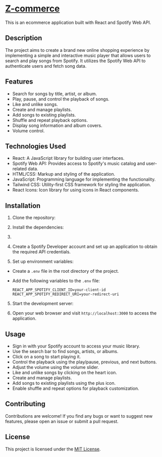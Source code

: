 # [Z-commerce](https://zcommerce-silk.vercel.app/)

This is an ecommerce application built with React and Spotify Web API.

## Description

The project aims to create a brand new online shopping experience by implementing a simple and interactive music player that allows users to search and play songs from Spotify. It utilizes the Spotify Web API to authenticate users and fetch song data.

## Features

- Search for songs by title, artist, or album.
- Play, pause, and control the playback of songs.
- Like and unlike songs.
- Create and manage playlists.
- Add songs to existing playlists.
- Shuffle and repeat playback options.
- Display song information and album covers.
- Volume control.

## Technologies Used

- React: A JavaScript library for building user interfaces.
- Spotify Web API: Provides access to Spotify's music catalog and user-related data.
- HTML/CSS: Markup and styling of the application.
- JavaScript: Programming language for implementing the functionality.
- Tailwind CSS: Utility-first CSS framework for styling the application.
- React Icons: Icon library for using icons in React components.

## Installation

1. Clone the repository:

2. Install the dependencies:
3. 
4. Create a Spotify Developer account and set up an application to obtain the required API credentials.

5. Set up environment variables:

- Create a `.env` file in the root directory of the project.
- Add the following variables to the `.env` file:

  ```
  REACT_APP_SPOTIFY_CLIENT_ID=your-client-id
  REACT_APP_SPOTIFY_REDIRECT_URI=your-redirect-uri
  ```

5. Start the development server:

6. Open your web browser and visit `http://localhost:3000` to access the application.

## Usage

- Sign in with your Spotify account to access your music library.
- Use the search bar to find songs, artists, or albums.
- Click on a song to start playing it.
- Control the playback using the play/pause, previous, and next buttons.
- Adjust the volume using the volume slider.
- Like and unlike songs by clicking on the heart icon.
- Create and manage playlists.
- Add songs to existing playlists using the plus icon.
- Enable shuffle and repeat options for playback customization.

## Contributing

Contributions are welcome! If you find any bugs or want to suggest new features, please open an issue or submit a pull request.

## License

This project is licensed under the [MIT License](https://github.com/Opengundumstyle/Zcommerce/blob/main/LICENSE.txt).




